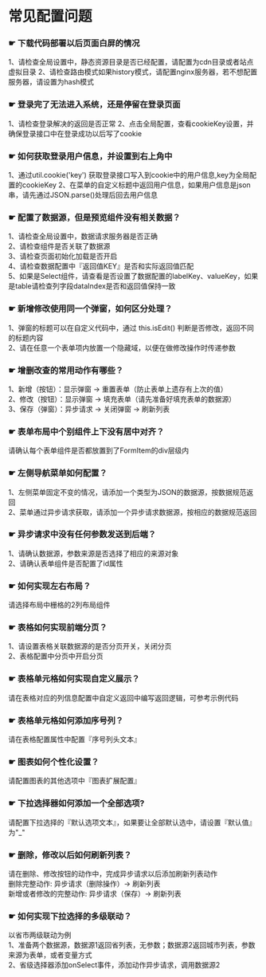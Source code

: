 <h1 id="func">常见配置问题</h1>

### ☛ 下载代码部署以后页面白屏的情况
  1、请检查全局设置中，静态资源目录是否已经配置，请配置为cdn目录或者站点虚拟目录
  2、请检查路由模式如果history模式，请配置nginx服务器，若不想配置服务器，请设置为hash模式 

### ☛ 登录完了无法进入系统，还是停留在登录页面
  1、请检查登录解决的返回是否正常
  2、点击全局配置，查看cookieKey设置，并确保登录接口中在登录成功以后写了cookie 

### ☛ 如何获取登录用户信息，并设置到右上角中
  1、通过util.cookie('key') 获取登录接口写入到cookie中的用户信息,key为全局配置的cookieKey
  2、在菜单的自定义标题中返回用户信息，如果用户信息是json串，请先通过JSON.parse()处理后回去用户信息

### ☛ 配置了数据源，但是预览组件没有相关数据？
  1、请检查全局设置中，数据请求服务器是否正确  
  2、请检查组件是否关联了数据源  
  3、请检查页面初始化加载是否开启  
  4、请检查数据配置中『返回值KEY』是否和实际返回值匹配  
  5、如果是Select组件，请查看是否设置了数据配置的labelKey、valueKey，如果是table请检查列字段dataIndex是否和返回值保持一致
### ☛ 新增修改使用同一个弹窗，如何区分处理？
  1、弹窗的标题可以在自定义代码中，通过 this.isEdit() 判断是否修改，返回不同的标题内容  
  2、请在任意一个表单项内放置一个隐藏域，以便在做修改操作时传递参数
### ☛ 增删改查的常用动作有哪些？
  1、新增（按钮）：显示弹窗 → 重置表单（防止表单上遗存有上次的值）    
  2、修改（按钮）：显示弹窗 → 填充表单（请先准备好填充表单的数据源）   
  3、保存（弹窗）：异步请求 → 关闭弹窗 → 刷新列表  
### ☛ 表单布局中个别组件上下没有居中对齐？
  请确认每个表单组件是否都放置到了FormItem的div层级内
### ☛ 左侧导航菜单如何配置？
  1、左侧菜单固定不变的情况，请添加一个类型为JSON的数据源，按数据规范返回  
  2、菜单通过异步请求获取，请添加一个异步请求数据源，按相应的数据规范返回
### ☛ 异步请求中没有任何参数发送到后端？
  1、请确认数据源，参数来源是否选择了相应的来源对象  
  2、请确认表单组件是否配置了id属性
### ☛ 如何实现左右布局？
  请选择布局中栅格的2列布局组件
### ☛ 表格如何实现前端分页？
  1、请设置表格关联数据源的是否分页开关，关闭分页  
  2、表格配置中分页中开启分页
### ☛ 表格单元格如何实现自定义展示？
  请在表格对应的列信息配置中自定义返回中编写返回逻辑，可参考示例代码
### ☛ 表格单元格如何添加序号列？
  请在表格配置属性中配置『序号列头文本』
### ☛ 图表如何个性化设置？
  请配置图表的其他选项中『图表扩展配置』
### ☛ 下拉选择器如何添加一个全部选项?
  请配置下拉选择的『默认选项文本』，如果要让全部默认选中，请设置『默认值』为"_"
### ☛ 删除，修改以后如何刷新列表？
  请在删除、修改按钮的动作中，完成异步请求以后添加刷新列表动作  
  删除完整动作: 异步请求（删除操作）→ 刷新列表  
  新增或者修改的完整动作: 异步请求（保存）→ 刷新列表  
### ☛ 如何实现下拉选择的多级联动？
  以省市两级联动为例  
  1、准备两个数据源，数据源1返回省列表，无参数；数据源2返回城市列表，参数来源为表单，或者变量方式  
  2、省级选择器添加onSelect事件，添加动作异步请求，调用数据源2

